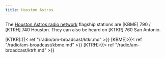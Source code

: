 ```yaml
---
title: Houston Astros
---
```

The [Houston Astros radio network] flagship stations are
[KBME] 790 / [KTRH] 740 Houston. They can also be heard on [KTKR] 760 San Antonio.

[Houston Astros radio network]:http://houston.astros.mlb.com/hou/schedule/radio_affiliates.jsp
[KTKR]:{{< ref "/radio/am-broadcast/ktkr.md" >}}
[KBME]:{{< ref "/radio/am-broadcast/kbme.md" >}}
[KTRH]:{{< ref "/radio/am-broadcast/ktrh.md" >}}
